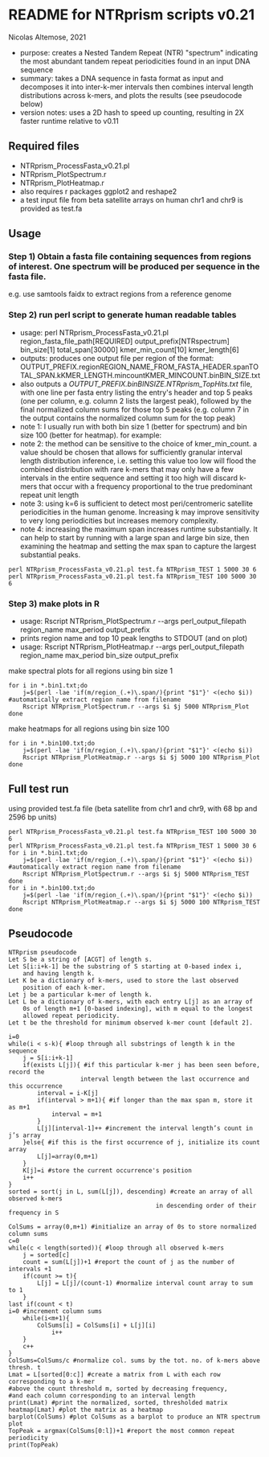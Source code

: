 # README for NTRprism scripts v0.21
Nicolas Altemose, 2021
- purpose: creates a Nested Tandem Repeat (NTR) "spectrum" indicating the most abundant tandem repeat periodicities found in an input DNA sequence
- summary: takes a DNA sequence in fasta format as input and decomposes it into inter-k-mer intervals then combines interval length distributions across k-mers, and plots the results (see pseudocode below)
- version notes: uses a 2D hash to speed up counting, resulting in 2X faster runtime relative to v0.11

## Required files
- NTRprism_ProcessFasta_v0.21.pl
- NTRprism_PlotSpectrum.r
- NTRprism_PlotHeatmap.r
- also requires r packages ggplot2 and reshape2
- a test input file from beta satellite arrays on human chr1 and chr9 is provided as test.fa

## Usage
### Step 1) Obtain a fasta file containing sequences from regions of interest. One spectrum will be produced per sequence in the fasta file. 
e.g. use samtools faidx to extract regions from a reference genome


### Step 2) run perl script to generate human readable tables
- usage: perl NTRprism_ProcessFasta_v0.21.pl region_fasta_file_path[REQUIRED] output_prefix[NTRspectrum] bin_size[1] total_span[30000] kmer_min_count[10] kmer_length[6]
- outputs: produces one output file per region of the format: OUTPUT_PREFIX.regionREGION_NAME_FROM_FASTA_HEADER.spanTOTAL_SPAN.kKMER_LENGTH.mincountKMER_MINCOUNT.binBIN_SIZE.txt
- also outputs a *OUTPUT_PREFIX.binBINSIZE.NTRprism_TopHits.txt* file, with one line per fasta entry listing the entry's header and top 5 peaks (one per column, e.g. column 2 lists the largest peak), followed by the final normalized column sums for those top 5 peaks (e.g. column 7 in the output contains the normalized column sum for the top peak)
- note 1: I usually run with both bin size 1 (better for spectrum) and bin size 100 (better for heatmap). for example:
- note 2: the method can be sensitive to the choice of kmer_min_count. a value should be chosen that allows for sufficiently granular interval length distribution inference, i.e. setting this value too low will flood the combined distribution with rare k-mers that may only have a few intervals in the entire sequence and setting it too high will discard k-mers that occur with a frequency proportional to the true predominant repeat unit length
- note 3: using k=6 is sufficient to detect most peri/centromeric satellite periodicities in the human genome. Increasing k may improve sensitivity to very long periodicities but increases memory complexity.
- note 4: increasing the maximum span increases runtime substantially. It can help to start by running with a large span and large bin size, then examining the heatmap and setting the max span to capture the largest substantial peaks.
```
perl NTRprism_ProcessFasta_v0.21.pl test.fa NTRprism_TEST 1 5000 30 6
perl NTRprism_ProcessFasta_v0.21.pl test.fa NTRprism_TEST 100 5000 30 6
```

### Step 3) make plots in R
- usage: Rscript NTRprism_PlotSpectrum.r --args perl_output_filepath region_name max_period output_prefix
- prints region name and top 10 peak lengths to STDOUT (and on plot)
- usage: Rscript NTRprism_PlotHeatmap.r --args perl_output_filepath region_name max_period bin_size output_prefix

make spectral plots for all regions using bin size 1
```
for i in *.bin1.txt;do
	j=$(perl -lae 'if(m/region_(.+)\.span/){print "$1"}' <(echo $i)) #automatically extract region name from filename
	Rscript NTRprism_PlotSpectrum.r --args $i $j 5000 NTRprism_Plot
done
```
make heatmaps for all regions using bin size 100
```
for i in *.bin100.txt;do
	j=$(perl -lae 'if(m/region_(.+)\.span/){print "$1"}' <(echo $i))
	Rscript NTRprism_PlotHeatmap.r --args $i $j 5000 100 NTRprism_Plot
done
```


## Full test run
using provided test.fa file (beta satellite from chr1 and chr9, with 68 bp and 2596 bp units)
```
perl NTRprism_ProcessFasta_v0.21.pl test.fa NTRprism_TEST 100 5000 30 6
perl NTRprism_ProcessFasta_v0.21.pl test.fa NTRprism_TEST 1 5000 30 6
for i in *.bin1.txt;do
	j=$(perl -lae 'if(m/region_(.+)\.span/){print "$1"}' <(echo $i)) #automatically extract region name from filename
	Rscript NTRprism_PlotSpectrum.r --args $i $j 5000 NTRprism_TEST
done
for i in *.bin100.txt;do
	j=$(perl -lae 'if(m/region_(.+)\.span/){print "$1"}' <(echo $i))
	Rscript NTRprism_PlotHeatmap.r --args $i $j 5000 100 NTRprism_TEST
done
```

## Pseudocode
```
NTRprism pseudocode
Let S be a string of [ACGT] of length s.
Let S[i:i+k-1] be the substring of S starting at 0-based index i, 
    and having length k.
Let K be a dictionary of k-mers, used to store the last observed
    position of each k-mer.
Let j be a particular k-mer of length k.
Let L be a dictionary of k-mers, with each entry L[j] as an array of 
    0s of length m+1 [0-based indexing], with m equal to the longest 
    allowed repeat periodicity.
Let t be the threshold for minimum observed k-mer count [default 2].

i=0
while(i < s-k){ #loop through all substrings of length k in the sequence  
	j = S[i:i+k-1] 
	if(exists L[j]){ #if this particular k-mer j has been seen before, record the  
                    interval length between the last occurrence and this occurrence
		interval = i-K[j] 
		if(interval > m+1){ #if longer than the max span m, store it as m+1
			interval = m+1
		}
		L[j][interval-1]++ #increment the interval length’s count in j’s array
	}else{ #if this is the first occurrence of j, initialize its count array
		L[j]=array(0,m+1)
	}
	K[j]=i #store the current occurrence's position
	i++
}
sorted = sort(j in L, sum(L[j]), descending) #create an array of all observed k-mers       
                                         in descending order of their frequency in S

ColSums = array(0,m+1) #initialize an array of 0s to store normalized column sums
c=0
while(c < length(sorted)){ #loop through all observed k-mers
	j = sorted[c]
	count = sum(L[j])+1 #report the count of j as the number of intervals +1
	if(count >= t){
		L[j] = L[j]/(count-1) #normalize interval count array to sum to 1
	}
last if(count < t)
i=0 #increment column sums
	while(i<m+1){
		ColSums[i] = ColSums[i] + L[j][i]
            i++                           
	}
	c++
}
ColSums=ColSums/c #normalize col. sums by the tot. no. of k-mers above thresh. t
Lmat = L[sorted[0:c]] #create a matrix from L with each row corresponding to a k-mer 
#above the count threshold m, sorted by decreasing frequency, 
#and each column corresponding to an interval length
print(Lmat) #print the normalized, sorted, thresholded matrix
heatmap(Lmat) #plot the matrix as a heatmap
barplot(ColSums) #plot ColSums as a barplot to produce an NTR spectrum plot
TopPeak = argmax(ColSums[0:l])+1 #report the most common repeat periodicity
print(TopPeak)

```

